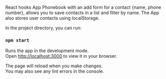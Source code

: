 React hooks App Phonebook with an add form for a contact {name, phone number}, allows you to save contacts in a list and filter by name. The App also stores user contacts using localStorage.

In the project directory, you can run:

### `npm start`

Runs the app in the development mode.\
Open [http://localhost:3000](http://localhost:3000) to view it in your browser.

The page will reload when you make changes.\
You may also see any lint errors in the console.
